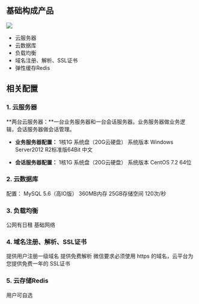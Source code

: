 
## 基础构成产品

![](http://mc.qcloudimg.com/static/img/355827d334525c79c63c27407f6c32da/image.png)




- 云服务器
- 云数据库
- 负载均衡
- 域名注册、解析、SSL证书
- 弹性缓存Redis

## 相关配置

### 1. 云服务器

**两台云服务器：**一台业务服务器和一台会话服务器。业务服务器做业务逻辑，会话服务器做会话管理。

- **业务服务器配置：**
1核1G
系统盘（20G云硬盘）
系统版本 Windows Server2012 R2标准版64Bit 中文

- **会话服务器配置：**
1核1G
系统盘（20G云硬盘）
系统版本 CentOS 7.2 64位

### 2. 云数据库

配置：
MySQL 5.6（高IO版）
360MB内存
25GB存储空间
120次/秒

### 3. 负载均衡
公网有日租
基础网络

### 4. 域名注册、解析、SSL证书

提供用户注册一级域名
提供免费解析
微信要求必须使用 https 的域名，云平台为您提供免费一年的 SSL证书

### 5. 云存储Redis
用户可自选
